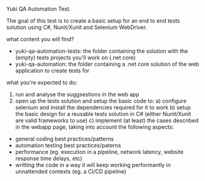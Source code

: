 Yuki QA Automation Test.

The goal of this test is to create a basic setup for an end to end tests solution using C#, Nunit/Xunit and Selenium WebDriver.

what content you will find?
- yuki-qa-automation-tests: the folder containing the solution with the (empty) tests projects you'll work on (.net core)
- yuki-qa-automation: the folder containing a .net core solution of the web application to create tests for

what you're expected to do:

1) run and analyse the suggsestions in the web app
2) open up the tests solution and setup the basic code to:
 a) configure selenium and install the dependencies required for it to work
 b) setup the basic design for a reusable tests solution in C# (either Nunit/Xunit are valid frameworks to use)
 c) implement (at least) the cases described in the webapp page, taking into account the following aspects:
 - general coding best practices/patterns
 - automation testing best practices/paterns
 - performance (eg. execution in a pipeline, network latency, website response time delays, etc)
 - writting the code in a way it will keep working performantly in unnattended contexts (eg. a CI/CD pipeline)